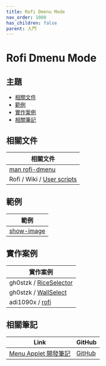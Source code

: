 ```yaml
---
title: Rofi Dmenu Mode
nav_order: 1080
has_children: false
parent: 入門
---
```



# Rofi Dmenu Mode




## 主題

* [相關文件](#相關文件)
* [範例](#範例)
* [實作案例](#實作案例)
* [相關筆記](#相關筆記)




## 相關文件

| 相關文件 |
| ------- |
| [man rofi-dmenu](https://github.com/davatorium/rofi/blob/next/doc/rofi-dmenu.5.markdown) |
| Rofi / Wiki / [User scripts](https://github.com/davatorium/rofi/wiki/User-scripts) |




## 範例

| 範例 |
| ------- |
| [show-image](https://github.com/samwhelp/note-about-rofi/tree/demo/_demo/quick-start/script/show-image/demo-start) |




## 實作案例

| 實作案例 |
| ------- |
| gh0stzk / [RiceSelector](https://github.com/gh0stzk/dotfiles/blob/master/config/bspwm/src/RiceSelector#L50-L51) |
| gh0stzk / [WallSelect](https://github.com/gh0stzk/dotfiles/blob/master/config/bspwm/src/WallSelect#L52) |
| adi1090x / [rofi](https://github.com/adi1090x/rofi) |




## 相關筆記

| Link | GitHub |
| ---- | ------ |
| [Menu Applet 開發筆記](https://samwhelp.github.io/note-about-menu-applet/) | [GitHub](https://github.com/samwhelp/note-about-menu-applet) |
